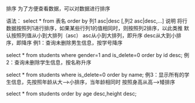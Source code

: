 排序
为了方便查看数据，可以对数据进行排序

语法：
select * from 表名 order by 列1 asc|desc [,列2 asc|desc,...]
说明
将行数据按照列1进行排序，如果某些行列1的值相同时，则按照列2排序，以此类推
默认按照列值从小到大排列（asc）
asc从小到大排列，即升序
desc从大到小排序，即降序
例1：查询未删除男生信息，按学号降序

select * from students where gender=1 and is_delete=0 order by id desc;
例2：查询未删除学生信息，按名称升序

select * from students where is_delete=0 order by name;
例3：显示所有的学生信息，先按照年龄从大-->小排序，当年龄相同时 按照身高从高-->矮排序

select * from students  order by age desc,height desc;